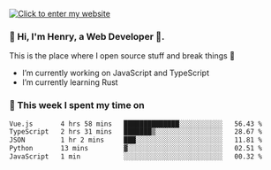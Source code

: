 [![Click to enter my website](https://github.com/zh30/zh30/assets/7930156/bb82b0df-3fb8-4136-8522-734cd2b27f6a)](https://blog.zhanghe.dev) 

### 👋 Hi, I'm Henry, a Web Developer 🚀.

This is the place where I open source stuff and break things :rofl:

- I’m currently working on JavaScript and TypeScript
- I’m currently learning Rust

### 💪 This week I spent my time on

<!--START_SECTION:waka-->

```txt
Vue.js       4 hrs 58 mins   ██████████████░░░░░░░░░░░   56.43 %
TypeScript   2 hrs 31 mins   ███████▒░░░░░░░░░░░░░░░░░   28.67 %
JSON         1 hr 2 mins     ███░░░░░░░░░░░░░░░░░░░░░░   11.81 %
Python       13 mins         ▓░░░░░░░░░░░░░░░░░░░░░░░░   02.51 %
JavaScript   1 min           ░░░░░░░░░░░░░░░░░░░░░░░░░   00.32 %
```

<!--END_SECTION:waka-->
